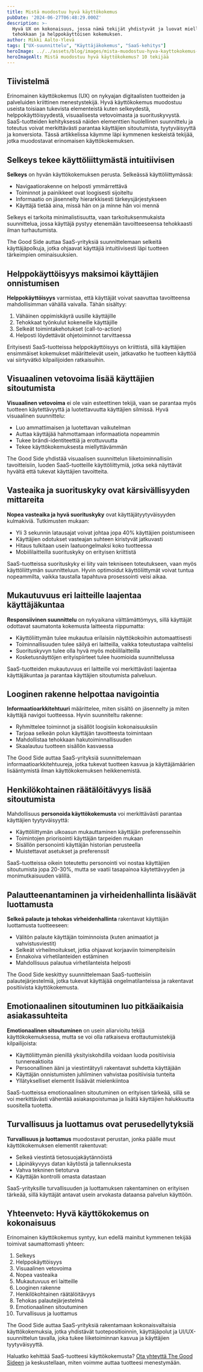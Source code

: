 ```yaml
---
title: Mistä muodostuu hyvä käyttökokemus
pubDate: '2024-06-27T06:48:29.000Z'
description: >-
  Hyvä UX on kokonaisuus, jossa nämä tekijät yhdistyvät ja luovat miellyttävän,
  tehokkaan ja helppokäyttöisen kokemuksen.
author: Mikki Aalto-Ylevä
tags: ["UX-suunnittelu", "Käyttäjäkokemus", "SaaS-kehitys"]
heroImage: ../../assets/blog/images/mista-muodostuu-hyva-kayttokokemus-10-tekijaa/featured.webp
heroImageAlt: Mistä muodostuu hyvä käyttökokemus? 10 tekijää
---
```


## Tiivistelmä

Erinomainen käyttökokemus (UX) on nykyajan digitaalisten tuotteiden ja palveluiden kriittinen menestystekijä. Hyvä käyttökokemus muodostuu useista toisiaan tukevista elementeistä kuten selkeydestä, helppokäyttöisyydestä, visuaalisesta vetovoimasta ja suorituskyvystä. SaaS-tuotteiden kehityksessä näiden elementtien huolellinen suunnittelu ja toteutus voivat merkittävästi parantaa käyttäjien sitoutumista, tyytyväisyyttä ja konversiota. Tässä artikkelissa käymme läpi kymmenen keskeistä tekijää, jotka muodostavat erinomaisen käyttökokemuksen.

## Selkeys tekee käyttöliittymästä intuitiivisen

**Selkeys** on hyvän käyttökokemuksen perusta. Selkeässä käyttöliittymässä:

* Navigaatiorakenne on helposti ymmärrettävä
* Toiminnot ja painikkeet ovat loogisesti sijoiteltu
* Informaatio on jäsennelty hierarkkisesti tärkeysjärjestykseen
* Käyttäjä tietää aina, missä hän on ja minne hän voi mennä

Selkeys ei tarkoita minimalistisuutta, vaan tarkoituksenmukaista suunnittelua, jossa käyttäjä pystyy etenemään tavoitteeseensa tehokkaasti ilman turhautumista. 

The Good Side auttaa SaaS-yrityksiä suunnittelemaan selkeitä käyttäjäpolkuja, jotka ohjaavat käyttäjiä intuitiivisesti läpi tuotteen tärkeimpien ominaisuuksien.

## Helppokäyttöisyys maksimoi käyttäjien onnistumisen

**Helppokäyttöisyys** varmistaa, että käyttäjät voivat saavuttaa tavoitteensa mahdollisimman vähällä vaivalla. Tähän sisältyy:

1. Vähäinen oppimiskäyrä uusille käyttäjille
2. Tehokkaat työnkulut kokeneille käyttäjille
3. Selkeät toimintakehotukset (call-to-action)
4. Helposti löydettävät ohjetoiminnot tarvittaessa

Erityisesti SaaS-tuotteissa helppokäyttöisyys on kriittistä, sillä käyttäjien ensimmäiset kokemukset määrittelevät usein, jatkavatko he tuotteen käyttöä vai siirtyvätkö kilpailijoiden ratkaisuihin.

## Visuaalinen vetovoima lisää käyttäjien sitoutumista

**Visuaalinen vetovoima** ei ole vain esteettinen tekijä, vaan se parantaa myös tuotteen käytettävyyttä ja luotettavuutta käyttäjien silmissä. Hyvä visuaalinen suunnittelu:

* Luo ammattimaisen ja luotettavan vaikutelman
* Auttaa käyttäjää hahmottamaan informaatiota nopeammin
* Tukee brändi-identiteettiä ja erottuvuutta
* Tekee käyttökokemuksesta miellyttävämmän

The Good Side yhdistää visuaalisen suunnittelun liiketoiminnallisiin tavoitteisiin, luoden SaaS-tuotteille käyttöliittymiä, jotka sekä näyttävät hyvältä että tukevat käyttäjien tavoitteita.

## Vasteaika ja suorituskyky ovat kärsivällisyyden mittareita

**Nopea vasteaika ja hyvä suorituskyky** ovat käyttäjätyytyväisyyden kulmakiviä. Tutkimusten mukaan:

* Yli 3 sekunnin latausajat voivat johtaa jopa 40% käyttäjien poistumiseen
* Käyttäjien odotukset vasteajan suhteen kiristyvät jatkuvasti
* Hitaus tulkitaan usein laatuongelmaksi koko tuotteessa
* Mobiililaitteilla suorituskyky on erityisen kriittistä

SaaS-tuotteissa suorituskyky ei liity vain tekniseen toteutukseen, vaan myös käyttöliittymän suunnitteluun. Hyvin optimoidut käyttöliittymät voivat tuntua nopeammilta, vaikka taustalla tapahtuva prosessointi veisi aikaa.

## Mukautuvuus eri laitteille laajentaa käyttäjäkuntaa

**Responsiivinen suunnittelu** on nykyaikana välttämättömyys, sillä käyttäjät odottavat saumatonta kokemusta laitteesta riippumatta:

* Käyttöliittymän tulee mukautua erilaisiin näyttökokoihin automaattisesti
* Toiminnallisuuden tulee säilyä eri laitteilla, vaikka toteutustapa vaihtelisi
* Suorituskyvyn tulee olla hyvä myös mobiililaitteilla
* Kosketusnäyttöjen erityispiirteet tulee huomioida suunnittelussa

SaaS-tuotteiden mukautuvuus eri laitteille voi merkittävästi laajentaa käyttäjäkuntaa ja parantaa käyttäjien sitoutumista palveluun.

## Looginen rakenne helpottaa navigointia

**Informaatioarkkitehtuuri** määrittelee, miten sisältö on jäsennelty ja miten käyttäjä navigoi tuotteessa. Hyvin suunniteltu rakenne:

* Ryhmittelee toiminnot ja sisällöt loogisiin kokonaisuuksiin
* Tarjoaa selkeän polun käyttäjän tavoitteesta toimintaan
* Mahdollistaa tehokkaan hakutoiminnallisuuden
* Skaalautuu tuotteen sisällön kasvaessa

The Good Side auttaa SaaS-yrityksiä suunnittelemaan informaatioarkkitehtuureja, jotka tukevat tuotteen kasvua ja käyttäjämäärien lisääntymistä ilman käyttökokemuksen heikkenemistä.

## Henkilökohtainen räätälöitävyys lisää sitoutumista

Mahdollisuus **personoida käyttökokemusta** voi merkittävästi parantaa käyttäjien tyytyväisyyttä:

* Käyttöliittymän ulkoasun mukauttaminen käyttäjän preferensseihin
* Toimintojen priorisointi käyttäjän tarpeiden mukaan
* Sisällön personointi käyttäjän historian perusteella
* Muistettavat asetukset ja preferenssit

SaaS-tuotteissa oikein toteutettu personointi voi nostaa käyttäjien sitoutumista jopa 20-30%, mutta se vaatii tasapainoa käytettävyyden ja monimutkaisuuden välillä.

## Palautteenantaminen ja virheidenhallinta lisäävät luottamusta

**Selkeä palaute ja tehokas virheidenhallinta** rakentavat käyttäjän luottamusta tuotteeseen:

* Välitön palaute käyttäjän toiminnoista (kuten animaatiot ja vahvistusviestit)
* Selkeät virheilmoitukset, jotka ohjaavat korjaaviin toimenpiteisiin
* Ennakoiva virhetilanteiden estäminen
* Mahdollisuus palautua virhetilanteista helposti

The Good Side keskittyy suunnittelemaan SaaS-tuotteisiin palautejärjestelmiä, jotka tukevat käyttäjää ongelmatilanteissa ja rakentavat positiivista käyttökokemusta.

## Emotionaalinen sitoutuminen luo pitkäaikaisia asiakassuhteita

**Emotionaalinen sitoutuminen** on usein aliarvioitu tekijä käyttökokemuksessa, mutta se voi olla ratkaiseva erottautumistekijä kilpailijoista:

* Käyttöliittymän pienillä yksityiskohdilla voidaan luoda positiivisia tunnereaktioita
* Persoonallinen ääni ja viestintätyyli rakentavat suhdetta käyttäjään
* Käyttäjän onnistumisten juhliminen vahvistaa positiivisia tunteita
* Yllätykselliset elementit lisäävät mielenkiintoa

SaaS-tuotteissa emotionaalinen sitoutuminen on erityisen tärkeää, sillä se voi merkittävästi vähentää asiakaspoistumaa ja lisätä käyttäjien halukkuutta suositella tuotetta.

## Turvallisuus ja luottamus ovat perusedellytyksiä

**Turvallisuus ja luottamus** muodostavat perustan, jonka päälle muut käyttökokemuksen elementit rakentuvat:

* Selkeä viestintä tietosuojakäytännöistä
* Läpinäkyvyys datan käytöstä ja tallennuksesta
* Vahva tekninen tietoturva
* Käyttäjän kontrolli omasta datastaan

SaaS-yrityksille turvallisuuden ja luottamuksen rakentaminen on erityisen tärkeää, sillä käyttäjät antavat usein arvokasta dataansa palvelun käyttöön.

## Yhteenveto: Hyvä käyttökokemus on kokonaisuus

Erinomainen käyttökokemus syntyy, kun edellä mainitut kymmenen tekijää toimivat saumattomasti yhteen:

1. Selkeys
2. Helppokäyttöisyys
3. Visuaalinen vetovoima
4. Nopea vasteaika
5. Mukautuvuus eri laitteille
6. Looginen rakenne
7. Henkilökohtainen räätälöitävyys
8. Tehokas palautejärjestelmä
9. Emotionaalinen sitoutuminen
10. Turvallisuus ja luottamus

The Good Side auttaa SaaS-yrityksiä rakentamaan kokonaisvaltaisia käyttökokemuksia, jotka yhdistävät tuotepositioinnin, käyttäjäpolut ja UI/UX-suunnittelun tavalla, joka tukee liiketoiminnan kasvua ja käyttäjien tyytyväisyyttä.

Haluatko kehittää SaaS-tuotteesi käyttökokemusta? [Ota yhteyttä The Good Sideen](/contact) ja keskustellaan, miten voimme auttaa tuotteesi menestymään.